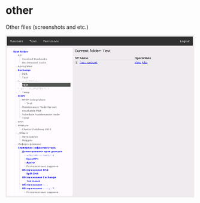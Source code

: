 # other
Other files (screenshots and etc.)

[![Watch the video](https://raw.githubusercontent.com/pfzim/websco/refs/heads/master/docs/screenshots/main.png)](https://raw.githubusercontent.com/pfzim/other/refs/heads/master/WebSCO.mp4)
